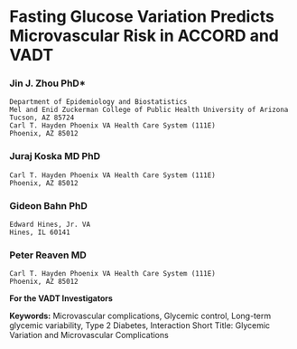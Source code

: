 # Fasting Glucose Variation Predicts Microvascular Risk in ACCORD and VADT 

### Jin J. Zhou PhD*
    Department of Epidemiology and Biostatistics
    Mel and Enid Zuckerman College of Public Health University of Arizona  Tucson, AZ 85724
    Carl T. Hayden Phoenix VA Health Care System (111E) 
    Phoenix, AZ 85012

### Juraj Koska MD PhD 
    Carl T. Hayden Phoenix VA Health Care System (111E) 
    Phoenix, AZ 85012

### Gideon Bahn PhD
    Edward Hines, Jr. VA
    Hines, IL 60141

### Peter Reaven MD
    Carl T. Hayden Phoenix VA Health Care System (111E)
    Phoenix, AZ 85012

**For the VADT Investigators**

**Keywords:** Microvascular complications, Glycemic control, Long-term glycemic variability, Type 2 Diabetes, Interaction
Short Title: Glycemic Variation and Microvascular Complications 
